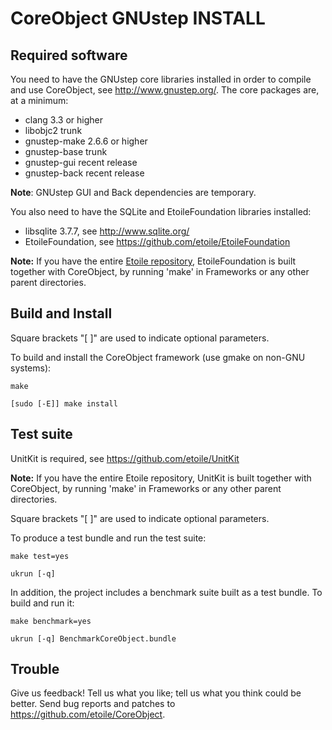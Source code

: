 CoreObject GNUstep INSTALL
==========================

Required software
-----------------

You need to have the GNUstep core libraries installed in order to compile and 
use CoreObject, see <http://www.gnustep.org/>. The core packages are, at a minimum:

  - clang 3.3 or higher
  - libobjc2 trunk
  - gnustep-make 2.6.6 or higher
  - gnustep-base trunk
  - gnustep-gui recent release
  - gnustep-back recent release

**Note**: GNUstep GUI and Back dependencies are temporary.

You also need to have the SQLite and EtoileFoundation libraries installed:

  - libsqlite 3.7.7, see <http://www.sqlite.org/>
  - EtoileFoundation, see <https://github.com/etoile/EtoileFoundation>

**Note:** If you have the entire [Etoile repository](https://github.com/etoile/Etoile), 
EtoileFoundation is built together with CoreObject, by running 'make' in 
Frameworks or any other parent directories.


Build and Install
-----------------

Square brackets "[ ]" are used to indicate optional parameters.

To build and install the CoreObject framework (use gmake on non-GNU systems):

    make
    
    [sudo [-E]] make install


Test suite
----------

UnitKit is required, see <https://github.com/etoile/UnitKit>

**Note:** If you have the entire Etoile repository, UnitKit is built together 
with CoreObject, by running 'make' in Frameworks or any other parent directories.

Square brackets "[ ]" are used to indicate optional parameters.

To produce a test bundle and run the test suite:

    make test=yes 
    
    ukrun [-q]
    
In addition, the project includes a benchmark suite built as a test bundle. To 
build and run it:

    make benchmark=yes
    
    ukrun [-q] BenchmarkCoreObject.bundle


Trouble
-------

Give us feedback! Tell us what you like; tell us what you think could be better. 
Send bug reports and patches to <https://github.com/etoile/CoreObject>.
